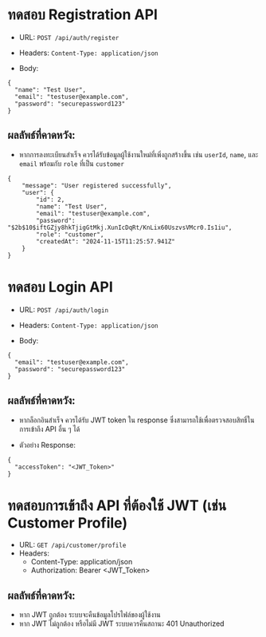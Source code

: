 
#  ทดสอบ Registration API

- URL: ```POST /api/auth/register ```

- Headers: ```Content-Type: application/json```

- Body:
```
{
  "name": "Test User",
  "email": "testuser@example.com",
  "password": "securepassword123"
}
```

## ผลลัพธ์ที่คาดหวัง:

- หากการลงทะเบียนสำเร็จ ควรได้รับข้อมูลผู้ใช้งานใหม่ที่เพิ่งถูกสร้างขึ้น เช่น ```userId```, ```name```, และ ```email``` พร้อมกับ ```role``` ที่เป็น ```customer```

```
{
    "message": "User registered successfully",
    "user": {
        "id": 2,
        "name": "Test User",
        "email": "testuser@example.com",
        "password": "$2b$10$iftGZjy8hkTjigGtMkj.XunIcDqRt/KnLix60UszvsVMcr0.Is1iu",
        "role": "customer",
        "createdAt": "2024-11-15T11:25:57.941Z"
    }
}

```

# ทดสอบ Login API

- URL: ```POST /api/auth/login```

- Headers: ```Content-Type: application/json```

- Body:
```
{
  "email": "testuser@example.com",
  "password": "securepassword123"
}
```

## ผลลัพธ์ที่คาดหวัง:

- หากล็อกอินสำเร็จ ควรได้รับ JWT token ใน response ซึ่งสามารถใช้เพื่อตรวจสอบสิทธิ์ในการเข้าถึง API อื่น ๆ ได้

- ตัวอย่าง Response:
```
{
  "accessToken": "<JWT_Token>"
}
```

# ทดสอบการเข้าถึง API ที่ต้องใช้ JWT (เช่น Customer Profile)
- URL: ```GET /api/customer/profile```
- Headers:
    - Content-Type: application/json
    - Authorization: Bearer <JWT_Token>

## ผลลัพธ์ที่คาดหวัง:
- หาก JWT ถูกต้อง ระบบจะคืนข้อมูลโปรไฟล์ของผู้ใช้งาน
- หาก JWT ไม่ถูกต้อง หรือไม่มี JWT ระบบควรคืนสถานะ 401 Unauthorized